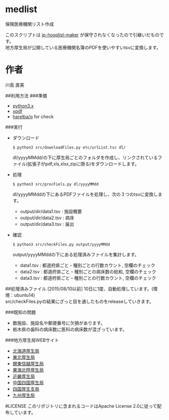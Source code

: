 # medlist
保険医療機関リスト作成

このスクリプトは [jp-hosplist-maker](https://github.com/hiromasah/jp-hosplist-maker) が保守されなくなったので引継いだものです。  
地方厚生局が公開している医療機関名簿のPDFを使いやすいtsvに変換します。

# 作者
川島 直美

##利用方法
###準備
* [python3.x](https://www.python.org/downloads/)
* [xpdf](http://www.foolabs.com/xpdf/download.html)
* [harelba/q](https://github.com/harelba/q) for check

###実行
* ダウンロード  
   ```
   $ python3 src/downloadFiles.py etc/urlList.tsc dl/
   ```  
    dl/yyyyMMdd/の下に厚生局ごとのフォルダを作成し、リンクされているファイル(拡張子がpdf,xls,xlsx,zipに限る)をダウンロードします。  
      
* 処理  
    ```
    $ python3 src/procFiels.py dl/yyyyMMdd
    ```  
    dl/yyyyMMddの下にあるPDFファイルを処理し、次の３つのtsvに変換します。
    * output/dir/data1.tsv : 施設概要
    * output/dir/data2.tsv : 病床
    * output/dir/data3.tsv : 届出
      
* 確認  
    ```
    $ python3 src/checkFiles.py output/yyyyMMdd
    ```  
    output/yyyyMMddの下にある処理済みファイルを集計します。
    * data1.tsv : 都道府県ごと・種別ごとの行数カウント, 空欄のチェック
    * data2.tsv : 都道府県ごと・種別ごとの病床数の総和, 空欄のチェック
    * data3.tsv : 都道府県ごと・種別ごとの行数カウント, 空欄のチェック  

##処理済みファイル
\[2015/08/10以前\]
10日に1度、自動処理しています。(環境：ubuntu14)  
src/checkFiles.pyの結果にざっと目を通したものをreleaseしていきます。

###既知の問題
* 数施設、施設名や郵便番号に欠損があります。
* 栃木県の歯科の病床数に医科の病床数が混ざっています。

###地方厚生局WEBサイト
* [北海道厚生局](http://kouseikyoku.mhlw.go.jp/hokkaido/gyomu/gyomu/hoken_kikan/todokede_juri_ichiran.html)
* [東北厚生局](http://kouseikyoku.mhlw.go.jp/tohoku/gyomu/gyomu/hoken_kikan/itiran.html)
* [関東信越厚生局](http://kouseikyoku.mhlw.go.jp/kantoshinetsu/chousa/kijyun.html)
* [東海北陸厚生局](http://kouseikyoku.mhlw.go.jp/tokaihokuriku/gyomu/gyomu/hoken_kikan/shitei.html)
* [近畿厚生局](http://kouseikyoku.mhlw.go.jp/kinki/gyomu/gyomu/hoken_kikan/shitei_jokyo.html)
* [中国四国厚生局](http://kouseikyoku.mhlw.go.jp/chugokushikoku/chousaka/shisetsukijunjuri.html)
* [四国厚生支局](http://kouseikyoku.mhlw.go.jp/shikoku/gyomu/gyomu/hoken_kikan/shitei/)
* [九州厚生局](http://kouseikyoku.mhlw.go.jp/kyushu/gyomu/gyomu/hoken_kikan/)

#LICENSE
このリポジトリに含まれるコードはApache License 2.0に従って配布しています。
